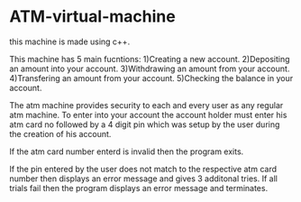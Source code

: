 # ATM-virtual-machine
this machine is made using c++.

This machine has 5 main fucntions:
1)Creating a new account.
2)Depositing an amount into your account.
3)Withdrawing an amount from your account.
4)Transfering an amount from your account.
5)Checking the balance in your account.

The atm machine provides security to each and every user as any regular atm machine.
To enter into your account the account holder must enter his atm card no followed by a 4 digit pin which was setup by the user during the creation of his account.

If the atm card number enterd is invalid then the program exits.

If the pin entered by the user does not match to the respective atm card number then displays an error message and gives 3 additonal tries. If all trials fail then the program displays an error message and terminates.

